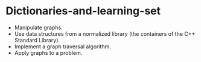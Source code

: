 # Dictionaries-and-learning-set
- Manipulate graphs.
- Use data structures from a normalized library (the containers of the C++ Standard Library).
- Implement a graph traversal algorithm.
- Apply graphs to a problem.
